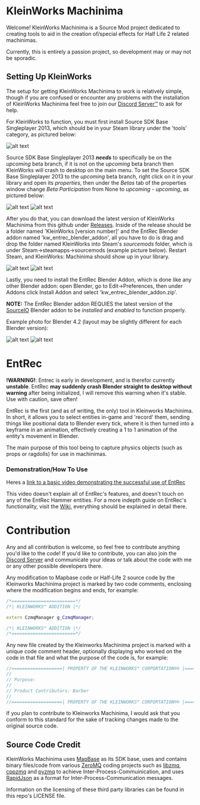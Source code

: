 # KleinWorks Machinima

Welcome! KleinWorks Machinima is a Source Mod project dedicated to creating tools to aid in the creation of/special effects for Half Life 2 related machinimas.

Currently, this is entirely a passion project, so development may or may not be sporadic.


## Setting Up KleinWorks

The setup for getting KleinWorks Machinima to work is relatively simple, though if you are confused or encounter any problems with the installation of KleinWorks Machinima feel free to join our [Discord Server™](https://discord.gg/9asB83GFS) to ask for help.

For KleinWorks to function, you must first install Source SDK Base Singleplayer 2013, which should be in your Steam library under the 'tools' category, as pictured below:

![alt text](https://i.imgur.com/rnaI36a.png)

Source SDK Base Singleplayer 2013 ___needs___ to specifically be on the _upcoming_ beta branch, if it is not on the _upcoming_ beta branch then KleinWorks will crash to desktop on the main menu. To set the Source SDK Base Singleplayer 2013 to the _upcoming_ beta branch, right click on it in your library and open its _properties_, then under the _Betas_ tab of the properties window change _Beta Participation_ from None to _upcoming - upcoming_, as pictured below:

![alt text](https://i.imgur.com/hm38pJv.png)
![alt text](https://i.imgur.com/l6HWx04.png)

After you do that, you can download the latest version of KleinWorks Machinima from this github under [Releases](). Inside of the release should be a folder named 'KleinWorks [version number]' and the EntRec Blender addon named 'kw_entrec_blender_addon', all you have to do is drag and drop the folder named KleinWorks into Steam's _sourcemods_ folder, which is under Steam->steamapps->sourcemods (example picture below). Restart Steam, and KleinWorks: Machinima should show up in your library.

![alt text](https://i.imgur.com/2JACBki.png)
![alt text](https://i.imgur.com/KlgIR3M.png)

Lastly, you need to install the EntRec Blender Addon, which is done like any other Blender addon: open Blender, go to Edit->Preferences, then under Addons click Install Addon and select 'kw_entrec_blender_addon.zip'.

__NOTE:__ The EntRec Blender addon REQUIES the latest version of the [SourceIO](https://github.com/REDxEYE/SourceIO/releases) Blender addon to be _installed_ and _enabled_ to function properly.

Example photo for Blender 4.2 (layout may be slightly different for each Blender version):

![alt text](https://i.imgur.com/j42rIAQ.png) ![alt text](https://i.imgur.com/j6ojcc0.png)

# EntRec

__!WARNING!__: Entrec is early in development, and is therefor currently __unstable__. EntRec __may suddenly crash Blender straight to desktop without warning__ after being initialized, I will remove this warning when it's stable. Use with caution, save often!


EntRec is the first (and as of writing, the only) tool in Kleinworks Machinima. In short, it allows you to select entities in-game and 'record' them, sending things like positional data to Blender every tick, where it is then turned into a keyframe in an animation, effectively creating a 1 to 1 animation of the entity's movement in Blender.

The main purpose of this tool being to capture physics objects (such as props or ragdolls) for use in machinimas.


### Demonstration/How To Use

Heres a [link to a basic video demonstrating the successful use of EntRec](https://youtu.be/mrTpOoaPePY)

This video doesn't explain all of EntRec's features, and doesn't touch on any of the EntRec Hammer entities. For a more indepth guide on EntRec's functionality, visit the [Wiki](), everything should be explained in detail there.






# Contribution

Any and all contribution is welcome, so feel free to contribute anything you'd like to the code! If you'd like to contribute, you can also join the [Discord Server](https://discord.gg/9asB83GFS) and communicate your ideas or talk about the code with me or any other possible developers there.

Any modification to Mapbase code or Half-Life 2 source code by the Kleinworks Machinima project is marked by two code comments, enclosing where the modification begins and ends, for example:

```C++
/*========================*/
/*| KLEINWORKS™ ADDITION |*/

extern CzmqManager g_CzmqManager;

/*| KLEINWORKS™ ADDITION |*/
/*========================*/
```

Any new file created by the Kleinworks Machinima project is marked with a unique code comment header, optionally displaying who worked on the code in that file and what the purpose of the code is, for example:

```C++
//===================| PROPERTY OF THE KLEINWORKS™ CORPORTATION®® |===================\\
//
// Purpose: 
// 
// Product Contributors: Barber
//
//===================| PROPERTY OF THE KLEINWORKS™ CORPORTATION®® |===================\\
```

If you plan to contribute to Kleinworks Machinima, I would ask that you conform to this standard for the sake of tracking changes made to the original source code.

## Source Code Credit

KleinWorks Machinima uses [MapBase](https://github.com/mapbase-source/source-sdk-2013) as its SDK base, uses and contains binary files/code from various [ZeroMQ](https://github.com/zeromq) coding projects such as [libzmq](https://github.com/zeromq/libzmq), [cppzmq](https://github.com/zeromq/cppzmq) and [pyzmq](https://github.com/zeromq/pyzmq) to achieve Inter-Process-Commuinication, and uses [RapidJson](https://github.com/Tencent/rapidjson) as a format for Inter-Process-Communication messages.

Information on the licensing of these third party libraries can be found in this repo's LICENSE file.